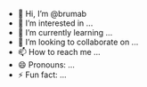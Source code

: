 - 👋 Hi, I’m @brumab
- 👀 I’m interested in ...
- 🌱 I’m currently learning ...
- 💞️ I’m looking to collaborate on ...
- 📫 How to reach me ...
- 😄 Pronouns: ...
- ⚡ Fun fact: ...

<!---
brumab/brumab is a ✨ special ✨ repository because its `README.md` (this file) appears on your GitHub profile.
You can click the Preview link to take a look at your changes.
--->
